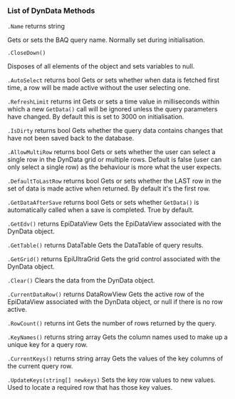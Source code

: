 ### List of DynData Methods

`.Name` returns string

Gets or sets the BAQ query name. Normally set during initialisation.

`.CloseDown()`

Disposes of all elements of the object and sets variables to null.

`.AutoSelect` returns bool
Gets or sets whether when data is fetched first time, a row will be made active without the user selecting one.

`.RefreshLimit` returns int
Gets or sets a time value in milliseconds within which a new `GetData()` call will be ignored unless the query parameters have changed. By default this is set to 3000 on initialisation.

`.IsDirty` returns bool
Gets whether the query data contains changes that have not been saved back to the database.

`.AllowMultiRow` returns bool
Gets or sets whether the user can select a single row in the DynData grid or multiple rows. Default is false (user can only select a single row) as the behaviour is more what the user expects.

`.DefaultToLastRow` returns bool
Gets or sets whether the LAST row in the set of data is made active when returned. By default it's the first row.

`.GetDataAfterSave` returns bool
Gets or sets whether `GetData()` is automatically called when a save is completed. True by default.

`.GetEdv()` returns EpiDataView
Gets the EpiDataView associated with the DynData object.

`.GetTable()` returns DataTable
Gets the DataTable of query results.

`.GetGrid()` returns EpiUltraGrid
Gets the grid control associated with the DynData object.

`.Clear()`
Clears the data from the DynData object.

`.CurrentDataRow()` returns DataRowView
Gets the active row of the EpiDataView associated with the DynData object, or null if there is no row active.

`.RowCount()` returns int
Gets the number of rows returned by the query.

`.KeyNames()` returns string array
Gets the column names used to make up a unique key for a query row.

`.CurrentKeys()` returns string array
Gets the values of the key columns of the current query row.

`.UpdateKeys(string[] newkeys)`
Sets the key row values to new values. Used to locate a required row that has those key values.

